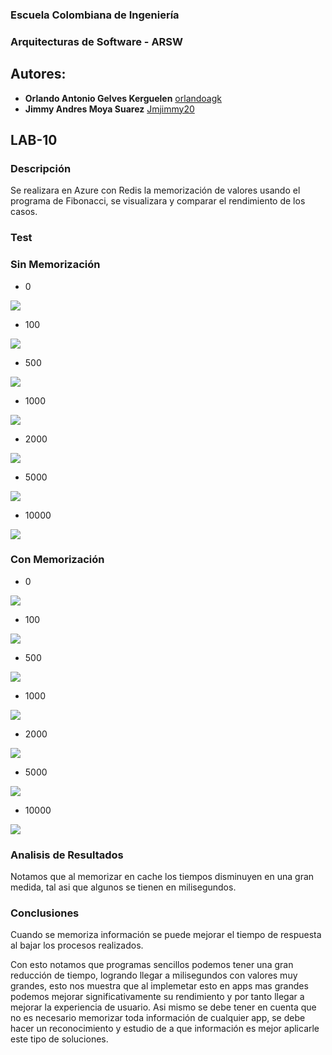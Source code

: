 ### Escuela Colombiana de Ingeniería
### Arquitecturas de Software - ARSW


## Autores:

* **Orlando Antonio Gelves Kerguelen**  [orlandoagk](https://github.com/orlandoagk)
* **Jimmy Andres Moya Suarez**  [Jmjimmy20](https://github.com/Jmjimmy20)


## LAB-10

### Descripción
Se realizara en Azure con Redis la memorización de valores usando el programa de Fibonacci, se  visualizara y comparar el rendimiento de los casos.

### Test

### Sin Memorización

- 0

![](img/0A.PNG)

- 100

![](img/100A.PNG)

- 500

![](img/500A.PNG)

- 1000

![](img/1000A.PNG)

- 2000 

![](img/2000A.PNG)

- 5000

![](img/5000A.PNG)

- 10000

![](img/10000A.PNG)

### Con Memorización

- 0

![](img/0B.PNG)

- 100

![](img/100B.PNG)

- 500

![](img/500B.PNG)

- 1000

![](img/1000B.PNG)

- 2000 

![](img/2000B.PNG)

- 5000

![](img/5000B.PNG)

- 10000

![](img/10000B.PNG)

### Analisis de Resultados

Notamos que al memorizar en cache los tiempos disminuyen en una gran medida, tal asi que algunos se tienen en milisegundos.

### Conclusiones

Cuando se memoriza información se puede mejorar el tiempo de respuesta al bajar los procesos realizados.

Con esto notamos que programas sencillos podemos tener una gran reducción de tiempo, logrando llegar a milisegundos con valores muy grandes, esto nos muestra que al implemetar esto en apps mas grandes podemos mejorar significativamente su rendimiento y por tanto llegar a mejorar la experiencia de usuario. Asi mismo se debe tener en cuenta que no es necesario memorizar toda información de cualquier app, se debe hacer un reconocimiento y estudio de a que información es mejor aplicarle este tipo de soluciones.




